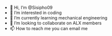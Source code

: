 - 👋 Hi, I’m @Sisipho09
- 👀 I’m interested in coding
- 🌱 I’m currently learning mechanical engineering 
- 💞️ I’m looking to collaborate on ALX members
- 📫 How to reach me you can email me

<!---
Sisipho09/Sisipho09 is a ✨ special ✨ repository because its `README.md` (this file) appears on your GitHub profile.
You can click the Preview link to take a look at your changes.
--->
